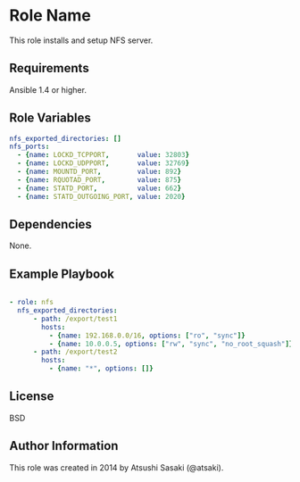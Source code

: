 Role Name
========

This role installs and setup NFS server.

Requirements
------------

Ansible 1.4 or higher.

Role Variables
--------------

```yaml
nfs_exported_directories: []
nfs_ports:
  - {name: LOCKD_TCPPORT,       value: 32803}
  - {name: LOCKD_UDPPORT,       value: 32769}
  - {name: MOUNTD_PORT,         value: 892}
  - {name: RQUOTAD_PORT,        value: 875}
  - {name: STATD_PORT,          value: 662}
  - {name: STATD_OUTGOING_PORT, value: 2020}
```

Dependencies
------------

None.

Example Playbook
-------------------------

```yaml

- role: nfs
  nfs_exported_directories:
      - path: /export/test1
        hosts:
          - {name: 192.168.0.0/16, options: ["ro", "sync"]}
          - {name: 10.0.0.5, options: ["rw", "sync", "no_root_squash"]}
      - path: /export/test2
        hosts:
          - {name: "*", options: []}
```

License
-------

BSD

Author Information
------------------

This role was created in 2014 by Atsushi Sasaki (@atsaki).
